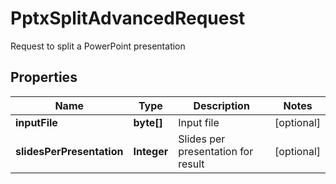 

# PptxSplitAdvancedRequest

Request to split a PowerPoint presentation

## Properties

| Name | Type | Description | Notes |
|------------ | ------------- | ------------- | -------------|
|**inputFile** | **byte[]** | Input file |  [optional] |
|**slidesPerPresentation** | **Integer** | Slides per presentation for result |  [optional] |



